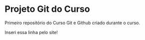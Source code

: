 # Projeto Git do Curso
 Primeiro repositório do Curso Git e Github criado durante o curso.
 
 Inseri essa linha pelo site!
